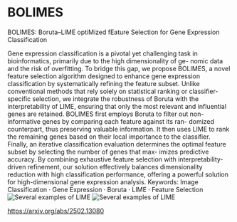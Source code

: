 # BOLIMES
BOLIMES: Boruta–LIME optiMized fEature
Selection for Gene Expression Classification

Gene expression classification is a pivotal yet challenging
task in bioinformatics, primarily due to the high dimensionality of ge-
nomic data and the risk of overfitting. To bridge this gap, we propose
BOLIMES, a novel feature selection algorithm designed to enhance gene
expression classification by systematically refining the feature subset.
Unlike conventional methods that rely solely on statistical ranking or
classifier-specific selection, we integrate the robustness of Boruta with
the interpretability of LIME, ensuring that only the most relevant and
influential genes are retained. BOLIMES first employs Boruta to filter
out non-informative genes by comparing each feature against its ran-
domized counterpart, thus preserving valuable information. It then uses
LIME to rank the remaining genes based on their local importance to
the classifier. Finally, an iterative classification evaluation determines
the optimal feature subset by selecting the number of genes that max-
imizes predictive accuracy. By combining exhaustive feature selection
with interpretability-driven refinement, our solution effectively balances
dimensionality reduction with high classification performance, offering a
powerful solution for high-dimensional gene expression analysis.
Keywords: Image Classification · Gene Expression · Boruta · LIME ·
Feature Selection
![Several examples of LIME](https://github.com/user-attachments/assets/34699d78-9f02-4f5d-b813-33ed999e7c77)
![Several examples of LIME](https://github.com/user-attachments/assets/beb08ae7-05b0-4e3b-8636-84de6a6b3311)

https://arxiv.org/abs/2502.13080

